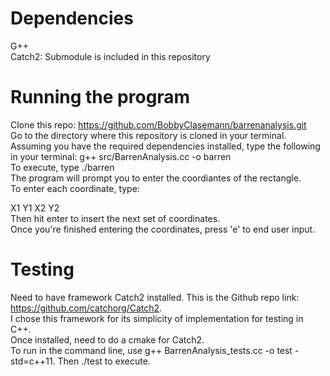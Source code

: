 # Dependencies

G++  
Catch2: Submodule is included in this repository


# Running the program

Clone this repo: https://github.com/BobbyClasemann/barrenanalysis.git  
Go to the directory where this repository is cloned in your terminal.  
Assuming you have the required dependencies installed, type the following in your terminal: g++ src/BarrenAnalysis.cc -o barren     
To execute, type ./barren     
The program will prompt you to enter the coordiantes of the rectangle.  
To enter each coordinate, type: <div class="text-gray-dark mb-2">X1 Y1 X2 Y2</div> 
Then hit enter to insert the next set of coordinates.  
Once you're finished entering the coordinates, press 'e' to end user input.  

# Testing

Need to have framework Catch2 installed. This is the Github repo link: https://github.com/catchorg/Catch2.  
I chose this framework for its simplicity of implementation for testing in C++.  
Once installed, need to do a cmake for Catch2.  
To run in the command line, use g++ BarrenAnalysis_tests.cc -o test -std=c++11. Then ./test to execute.  
